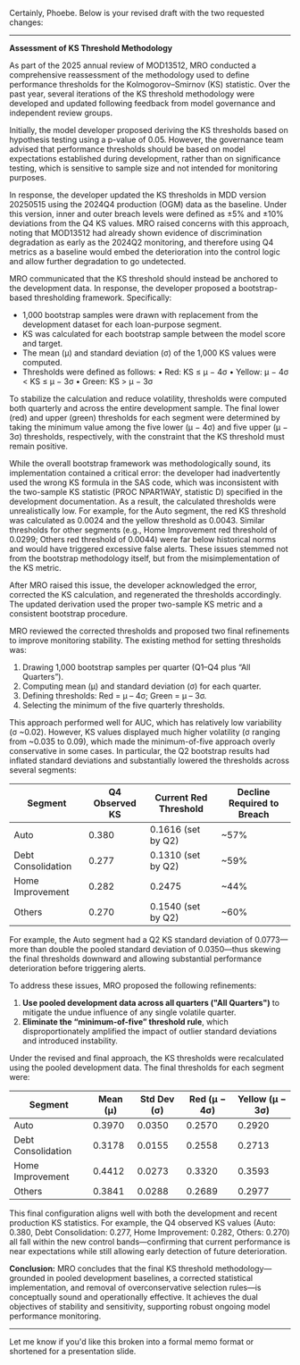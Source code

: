 Certainly, Phoebe. Below is your revised draft with the two requested changes:

---

**Assessment of KS Threshold Methodology**

As part of the 2025 annual review of MOD13512, MRO conducted a comprehensive reassessment of the methodology used to define performance thresholds for the Kolmogorov–Smirnov (KS) statistic. Over the past year, several iterations of the KS threshold methodology were developed and updated following feedback from model governance and independent review groups.

Initially, the model developer proposed deriving the KS thresholds based on hypothesis testing using a p-value of 0.05. However, the governance team advised that performance thresholds should be based on model expectations established during development, rather than on significance testing, which is sensitive to sample size and not intended for monitoring purposes.

In response, the developer updated the KS thresholds in MDD version 20250515 using the 2024Q4 production (OGM) data as the baseline. Under this version, inner and outer breach levels were defined as ±5% and ±10% deviations from the Q4 KS values. MRO raised concerns with this approach, noting that MOD13512 had already shown evidence of discrimination degradation as early as the 2024Q2 monitoring, and therefore using Q4 metrics as a baseline would embed the deterioration into the control logic and allow further degradation to go undetected.

MRO communicated that the KS threshold should instead be anchored to the development data. In response, the developer proposed a bootstrap-based thresholding framework. Specifically:

* 1,000 bootstrap samples were drawn with replacement from the development dataset for each loan-purpose segment.
* KS was calculated for each bootstrap sample between the model score and target.
* The mean (μ) and standard deviation (σ) of the 1,000 KS values were computed.
* Thresholds were defined as follows:
  • Red: KS ≤ μ − 4σ
  • Yellow: μ − 4σ < KS ≤ μ − 3σ
  • Green: KS > μ − 3σ

To stabilize the calculation and reduce volatility, thresholds were computed both quarterly and across the entire development sample. The final lower (red) and upper (green) thresholds for each segment were determined by taking the minimum value among the five lower (μ − 4σ) and five upper (μ − 3σ) thresholds, respectively, with the constraint that the KS threshold must remain positive.

While the overall bootstrap framework was methodologically sound, its implementation contained a critical error: the developer had inadvertently used the wrong KS formula in the SAS code, which was inconsistent with the two-sample KS statistic (PROC NPAR1WAY, statistic D) specified in the development documentation. As a result, the calculated thresholds were unrealistically low. For example, for the Auto segment, the red KS threshold was calculated as 0.0024 and the yellow threshold as 0.0043. Similar thresholds for other segments (e.g., Home Improvement red threshold of 0.0299; Others red threshold of 0.0044) were far below historical norms and would have triggered excessive false alerts. These issues stemmed not from the bootstrap methodology itself, but from the misimplementation of the KS metric.

After MRO raised this issue, the developer acknowledged the error, corrected the KS calculation, and regenerated the thresholds accordingly. The updated derivation used the proper two-sample KS metric and a consistent bootstrap procedure.

MRO reviewed the corrected thresholds and proposed two final refinements to improve monitoring stability. The existing method for setting thresholds was:

1. Drawing 1,000 bootstrap samples per quarter (Q1–Q4 plus “All Quarters”).
2. Computing mean (μ) and standard deviation (σ) for each quarter.
3. Defining thresholds: Red = μ – 4σ; Green = μ – 3σ.
4. Selecting the minimum of the five quarterly thresholds.

This approach performed well for AUC, which has relatively low variability (σ \~0.02). However, KS values displayed much higher volatility (σ ranging from \~0.035 to 0.09), which made the minimum-of-five approach overly conservative in some cases. In particular, the Q2 bootstrap results had inflated standard deviations and substantially lowered the thresholds across several segments:

| Segment            | Q4 Observed KS | Current Red Threshold | Decline Required to Breach |
| ------------------ | -------------- | --------------------- | -------------------------- |
| Auto               | 0.380          | 0.1616 (set by Q2)    | \~57%                      |
| Debt Consolidation | 0.277          | 0.1310 (set by Q2)    | \~59%                      |
| Home Improvement   | 0.282          | 0.2475                | \~44%                      |
| Others             | 0.270          | 0.1540 (set by Q2)    | \~60%                      |

For example, the Auto segment had a Q2 KS standard deviation of 0.0773—more than double the pooled standard deviation of 0.0350—thus skewing the final thresholds downward and allowing substantial performance deterioration before triggering alerts.

To address these issues, MRO proposed the following refinements:

1. **Use pooled development data across all quarters ("All Quarters")** to mitigate the undue influence of any single volatile quarter.
2. **Eliminate the “minimum-of-five” threshold rule**, which disproportionately amplified the impact of outlier standard deviations and introduced instability.

Under the revised and final approach, the KS thresholds were recalculated using the pooled development data. The final thresholds for each segment were:

| Segment            | Mean (μ) | Std Dev (σ) | Red (μ − 4σ) | Yellow (μ − 3σ) |
| ------------------ | -------- | ----------- | ------------ | --------------- |
| Auto               | 0.3970   | 0.0350      | 0.2570       | 0.2920          |
| Debt Consolidation | 0.3178   | 0.0155      | 0.2558       | 0.2713          |
| Home Improvement   | 0.4412   | 0.0273      | 0.3320       | 0.3593          |
| Others             | 0.3841   | 0.0288      | 0.2689       | 0.2977          |

This final configuration aligns well with both the development and recent production KS statistics. For example, the Q4 observed KS values (Auto: 0.380, Debt Consolidation: 0.277, Home Improvement: 0.282, Others: 0.270) all fall within the new control bands—confirming that current performance is near expectations while still allowing early detection of future deterioration.

**Conclusion:**
MRO concludes that the final KS threshold methodology—grounded in pooled development baselines, a corrected statistical implementation, and removal of overconservative selection rules—is conceptually sound and operationally effective. It achieves the dual objectives of stability and sensitivity, supporting robust ongoing model performance monitoring.

---

Let me know if you'd like this broken into a formal memo format or shortened for a presentation slide.
